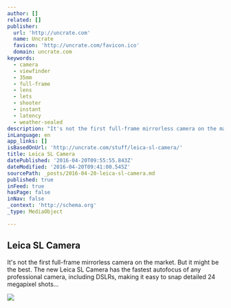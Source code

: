 ```yaml
---
author: []
related: []
publisher:
  url: 'http://uncrate.com'
  name: Uncrate
  favicon: 'http://uncrate.com/favicon.ico'
  domain: uncrate.com
keywords:
  - camera
  - viewfinder
  - 35mm
  - full-frame
  - lens
  - lets
  - shooter
  - instant
  - latency
  - weather-sealed
description: "It's not the first full-frame mirrorless camera on the market. But it might be the best. The new Leica SL Camera has the fastest autofocus of any professional camera, including DSLRs, making it easy to snap detailed 24 megapixel shots..."
inLanguage: en
app_links: []
isBasedOnUrl: 'http://uncrate.com/stuff/leica-sl-camera/'
title: Leica SL Camera
datePublished: '2016-04-20T09:55:55.843Z'
dateModified: '2016-04-20T09:41:00.545Z'
sourcePath: _posts/2016-04-20-leica-sl-camera.md
published: true
inFeed: true
hasPage: false
inNav: false
_context: 'http://schema.org'
_type: MediaObject

---
```

<article style=""><h1>Leica SL Camera</h1><p>It's not the first full-frame mirrorless camera on the market. But it might be the best. The new Leica SL Camera has the fastest autofocus of any professional camera, including DSLRs, making it easy to snap detailed 24 megapixel shots...</p><img src="http://uncrate.com/p/2015/10/leica-sl.jpg" /></article>